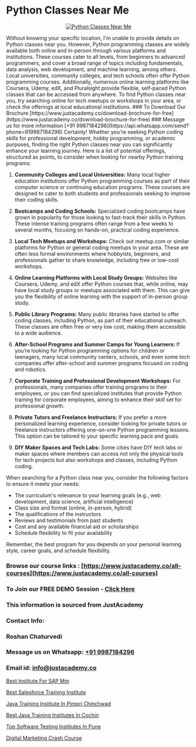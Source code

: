 # Python Classes Near Me

<p align="center">
  <a href="https://justacademy.co/course-detail/python-training">
    <img src="https://justacademy.co/storage2/course_image/1709713400_course_image.webp" alt="Python Classes Near Me">
  </a>
</p>
Without knowing your specific location, I'm unable to provide details on Python classes near you. However, Python programming classes are widely available both online and in-person through various platforms and institutions. These courses cater to all levels, from beginners to advanced programmers, and cover a broad range of topics including fundamentals, data analysis, web development, and machine learning, among others. Local universities, community colleges, and tech schools often offer Python programming courses. Additionally, numerous online learning platforms like Coursera, Udemy, edX, and Pluralsight provide flexible, self-paced Python classes that can be accessed from anywhere. To find Python classes near you, try searching online for tech meetups or workshops in your area, or check the offerings at local educational institutions.
### To Download Our Brochure [https://www.justacademy.co/download-brochure-for-free](https://www.justacademy.co/download-brochure-for-free)
### Message us for more information [+91 9987184296](https://api.whatsapp.com/send?phone=919987184296)
Certainly! Whether you're seeking Python coding skills for professional development, hobby programming, or academic purposes, finding the right Python classes near you can significantly enhance your learning journey. Here is a list of potential offerings, structured as points, to consider when looking for nearby Python training programs:

1) **Community Colleges and Local Universities:** Many local higher education institutions offer Python programming courses as part of their computer science or continuing education programs. These courses are designed to cater to both students and professionals seeking to improve their coding skills.

2) **Bootcamps and Coding Schools:** Specialized coding bootcamps have grown in popularity for those looking to fast-track their skills in Python. These intense training programs often range from a few weeks to several months, focusing on hands-on, practical coding experience.

3) **Local Tech Meetups and Workshops:** Check out meetup.com or similar platforms for Python or general coding meetups in your area. These are often less formal environments where hobbyists, beginners, and professionals gather to share knowledge, including free or low-cost workshops.

4) **Online Learning Platforms with Local Study Groups:** Websites like Coursera, Udemy, and edX offer Python courses that, while online, may have local study groups or meetups associated with them. This can give you the flexibility of online learning with the support of in-person group study.

5) **Public Library Programs:** Many public libraries have started to offer coding classes, including Python, as part of their educational outreach. These classes are often free or very low cost, making them accessible to a wide audience.

6) **After-School Programs and Summer Camps for Young Learners:** If you’re looking for Python programming options for children or teenagers, many local community centers, schools, and even some tech companies offer after-school and summer programs focused on coding and robotics.

7) **Corporate Training and Professional Development Workshops:** For professionals, many companies offer training programs to their employees, or you can find specialized institutes that provide Python training for corporate employees, aiming to enhance their skill set for professional growth.

8) **Private Tutors and Freelance Instructors:** If you prefer a more personalized learning experience, consider looking for private tutors or freelance instructors offering one-on-one Python programming lessons. This option can be tailored to your specific learning pace and goals.

9) **DIY Maker Spaces and Tech Labs:** Some cities have DIY tech labs or maker spaces where members can access not only the physical tools for tech projects but also workshops and classes, including Python coding.

When searching for a Python class near you, consider the following factors to ensure it meets your needs:
- The curriculum's relevance to your learning goals (e.g., web development, data science, artificial intelligence)
- Class size and format (online, in-person, hybrid)
- The qualifications of the instructors
- Reviews and testimonials from past students
- Cost and any available financial aid or scholarships
- Schedule flexibility to fit your availability

Remember, the best program for you depends on your personal learning style, career goals, and schedule flexibility.

### Browse our course links : [https://www.justacademy.co/all-courses](https://www.justacademy.co/all-courses) 
### To Join our FREE DEMO Session - [Click Here](https://www.justacademy.co/register-for-course-demo)


### This information is sourced from JustAcademy
### Contact Info:
### Roshan Chaturvedi
### Message us on Whatsapp: [+91 9987184296](https://api.whatsapp.com/send?phone=919987184296)
### Email id: [info@justacademy.co](mailto:info@justacademy.co)
                
[Best Institute For SAP Mm](https://www.linkedin.com/pulse/best-instibest-institute-sap-mm-software-training-mountain-view-2ji6f/)

[Best Salesforce Training Institute](https://www.linkedin.com/pulse/best-salesforce-training-institute-justacademy-new-york-pccjf?trackingId=kX3TTElp12vxdpAiVMsb%2FA%3D%3D&lipi=urn%3Ali%3Apage%3Ad_flagship3_company_admin%3BwtQD6Pu0R9K1Ka8Wqh4DGA%3D%3D)

[Java Training Institute In Pimpri Chinchwad](https://medium.com/@ranepooja/java-training-institute-in-pimpri-chinchwad-d3daa89348ff)

[Best Java Training Institutes In Cochin](https://medium.com/@negishivu99/best-java-training-institutes-in-cochin-dce94aad04ce)

[Top Software Testing Institutes In Pune](https://justacademyin.github.io/justacademy/top-software-testing-institutes-in-pune)

[Digital Marketing Crash Course](https://justacademyin.github.io/justacademy/digital-marketing-crash-course)

